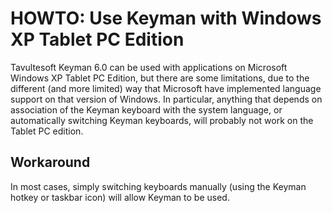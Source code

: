 # HOWTO: Use Keyman with Windows XP Tablet PC Edition

Tavultesoft Keyman 6.0 can be used with applications on Microsoft Windows XP Tablet PC Edition,
but there are some limitations, due to the different (and more limited) way that Microsoft have
implemented language support on that version of Windows.  In particular, anything that depends 
on association of the Keyman keyboard with the system language, or automatically switching 
Keyman keyboards, will probably not work on the Tablet PC edition.
</p>
<h2>Workaround</h2><p>
In most cases, simply switching keyboards manually (using the Keyman hotkey or taskbar icon) will 
allow Keyman to be used.
</p>
